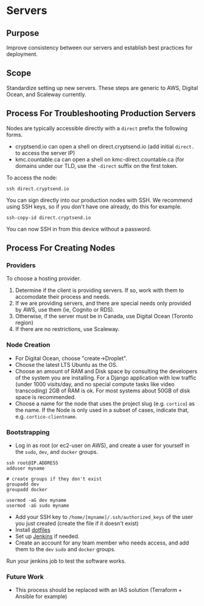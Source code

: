 # Servers

## Purpose

Improve consistency between our servers and establish best practices for deployment.

## Scope

Standardize setting up new servers. These steps are generic to AWS, Digital Ocean, and Scaleway currently. 

## Process For Troubleshooting Production Servers

Nodes are typically accessible directly with a `direct` prefix the following forms.
  * cryptsend.io can open a shell on direct.cryptsend.io (add initial `direct.` to access the server IP)
  * kmc.countable.ca can open a shell on kmc-direct.countable.ca (for domains under our TLD, use the `-direct` suffix on the first token.
  
To access the node:
```
ssh direct.cryptsend.io
```

You can sign directly into our production nodes with SSH. We recommend using SSH keys, so if you don't have one already, do this for example.

```
ssh-copy-id direct.cryptsend.io
```

You can now SSH in from this device without a password.

## Process For Creating Nodes

### Providers

To choose a hosting provider.
1. Determine if the client is providing servers. If so, work with them to accomodate their process and needs.
2. If we are providing servers, and there are special needs only provided by AWS, use them (ie, Cognito or RDS).
3. Otherwise, if the server must be in Canada, use Digital Ocean (Toronto region)
4. If there are no restrictions, use Scaleway.

### Node Creation

  * For Digital Ocean, choose "create->Droplet".
  * Choose the latest LTS Ubuntu as the OS.
  * Choose an amount of RAM and Disk space by consulting the developers of the system you are installing. For a Django application with low traffic (under 1000 visits/day, and no special compute tasks like video transcoding) 2GB of RAM is ok. For most systems about 50GB of disk space is recommended.
  * Choose a name for the node that uses the project slug (e.g. `cortico`) as the name. If the Node is only used in a subset of cases, indicate that, e.g. `cortico-clientname`.

### Bootstrapping
  
  * Log in as root (or ec2-user on AWS), and create a user for yourself in the `sudo`, `dev`, and `docker` groups.

```
ssh root@IP.ADDRESS
adduser myname

# create groups if they don't exist
groupadd dev
groupadd docker

usermod -aG dev myname
usermod -aG sudo myname
```
  * Add your SSH key to `/home/[myname]/.ssh/authorized_keys` of the user you just created (create the file if it doesn't exist)
  * Install [dotfiles](https://github.com/countable-web/dotfiles)
  * Set up [Jenkins](./JENKINS.md) if needed.
  * Create an account for any team member who needs access, and add them to the `dev` `sudo` and `docker` groups.
  
 Run your jenkins job to test the software works.
 
 ### Future Work
 
   * This process should be replaced with an IAS solution (Terraform + Ansible for example)

